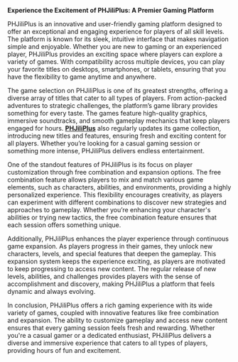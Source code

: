 **Experience the Excitement of PHJiliPlus: A Premier Gaming Platform**

PHJiliPlus is an innovative and user-friendly gaming platform designed to offer an exceptional and engaging experience for players of all skill levels. The platform is known for its sleek, intuitive interface that makes navigation simple and enjoyable. Whether you are new to gaming or an experienced player, PHJiliPlus provides an exciting space where players can explore a variety of games. With compatibility across multiple devices, you can play your favorite titles on desktops, smartphones, or tablets, ensuring that you have the flexibility to game anytime and anywhere.

The game selection on PHJiliPlus is one of its greatest strengths, offering a diverse array of titles that cater to all types of players. From action-packed adventures to strategic challenges, the platform’s game library provides something for every taste. The games feature high-quality graphics, immersive soundtracks, and smooth gameplay mechanics that keep players engaged for hours. **[PHJiliPlus](https://phjiliplus-ph.com)** also regularly updates its game collection, introducing new titles and features, ensuring fresh and exciting content for all players. Whether you’re looking for a casual gaming session or something more intense, PHJiliPlus delivers endless entertainment.

One of the standout features of PHJiliPlus is its focus on player customization through free combination and expansion options. The free combination feature allows players to mix and match various game elements, such as characters, abilities, and environments, providing a highly personalized experience. This flexibility encourages creativity, as players can experiment with different combinations to discover new strategies and approaches to gameplay. Whether you’re enhancing your character's abilities or trying new tactics, the free combination feature ensures that each session offers something unique.

Additionally, PHJiliPlus enhances the player experience through continuous game expansion. As players progress in their games, they unlock new characters, levels, and special features that deepen the gameplay. This expansion system keeps the experience exciting, as players are motivated to keep progressing to access new content. The regular release of new levels, abilities, and challenges provides players with the sense of accomplishment and discovery, making PHJiliPlus a platform that feels dynamic and always evolving.

In conclusion, PHJiliPlus offers a rich gaming experience with its wide variety of games, coupled with innovative features like free combination and expansion. The ability to customize gameplay and access new content ensures that every gaming session feels fresh and rewarding. Whether you're a casual gamer or a dedicated enthusiast, PHJiliPlus delivers a diverse and immersive experience that caters to all types of players, providing hours of fun and excitement.